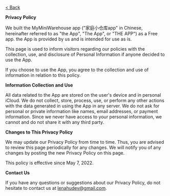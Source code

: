 [< Back](index.md)  

**Privacy Policy**

We built the MyMiniWarehouse app ("家庭小仓库app" in Chinese, hereinafter referred to as "the App", "The App", or "THE APP") as a Free app. the App is provided by us and is intended for use as is.

This page is used to inform visitors regarding our policies with the collection, use, and disclosure of Personal Information if anyone decided to use the App.

If you choose to use the App, you agree to the collection and use of information in relation to this policy. 

**Information Collection and Use**

All data related to the App are stored on the user's device and in personal iCloud. We do not collect, store, process, use, or perform any other actions with the data generated in using the App in any server. We do not ask for personal or private information like names, email addresses, or payment information. Since we never have access to your personal information, we cannot and do not share it with any third party. 

**Changes to This Privacy Policy**

We may update our Privacy Policy from time to time. Thus, you are advised to review this page periodically for any changes. We will notify you of any changes by posting the new Privacy Policy on this page.

This policy is effective since May 7, 2022.

**Contact Us**

If you have any questions or suggestions about our Privacy Policy, do not hesitate to contact us at lenahudev@gmail.com.

